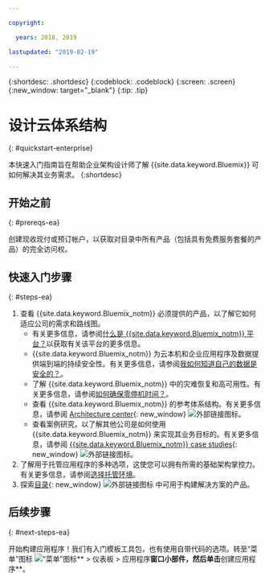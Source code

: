 ```yaml
---

copyright:

  years: 2018, 2019

lastupdated: "2019-02-19"

---
```


{:shortdesc: .shortdesc}
{:codeblock: .codeblock}
{:screen: .screen}
{:new_window: target="_blank"}
{:tip: .tip}

# 设计云体系结构
{: #quickstart-enterprise}

本快速入门指南旨在帮助企业架构设计师了解 {{site.data.keyword.Bluemix}} 可如何解决其业务需求。
{:shortdesc}

## 开始之前
{: #prereqs-ea}

创建现收现付或预订帐户，以获取对目录中所有产品（包括具有免费服务套餐的产品）的完全访问权。 

## 快速入门步骤
{: #steps-ea}

1. 查看 {{site.data.keyword.Bluemix_notm}} 必须提供的产品，以了解它如何适应公司的需求和路线图。 
    * 有关更多信息，请参阅[什么是 {{site.data.keyword.Bluemix_notm}} 平台？](/docs/overview?topic=overview-whatis-platform)以获取有关该平台的更多信息。
    * {{site.data.keyword.Bluemix_notm}} 为云本机和企业应用程序及数据提供端到端的持续安全性。有关更多信息，请参阅[我如何知道自己的数据是安全的？](/docs/overview?topic=overview-security)。 
    * 了解 {{site.data.keyword.Bluemix_notm}} 中的灾难恢复和高可用性。有关更多信息，请参阅[如何确保零停机时间？](/docs/overview?topic=overview-zero-downtime)。
    * 查看 {{site.data.keyword.Bluemix_notm}} 的参考体系结构。有关更多信息，请参阅 [Architecture center](https://www.ibm.com/cloud/garage/architectures){: new_window} ![外部链接图标](../icons/launch-glyph.svg)。 
    * 查看案例研究，以了解其他公司是如何使用 {{site.data.keyword.Bluemix_notm}} 来实现其业务目标的。有关更多信息，请参阅 [{{site.data.keyword.Bluemix_notm}} case studies](https://www.ibm.com/cloud-computing/bluemix/case-studies){: new_window} ![外部链接图标](../icons/launch-glyph.svg)。 
2. 了解用于托管应用程序的多种选项，这使您可以拥有所需的基础架构掌控力。有关更多信息，请参阅[选择托管环境](/docs/overview?topic=overview-whatis-platform#choose-compute)。
3. 探索[目录](https://cloud.ibm.com/catalog){: new_window} ![外部链接图标](../icons/launch-glyph.svg) 中可用于构建解决方案的产品。

## 后续步骤
{: #next-steps-ea}

开始构建应用程序！我们有入门模板工具包，也有使用自带代码的选项。转至“菜单”图标 ![“菜单”图标](../icons/icon_hamburger.svg)** > 仪表板 > 应用程序**窗口小部件，然后单击**创建应用程序**。

